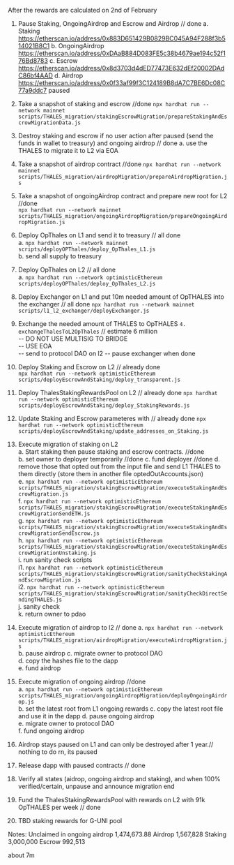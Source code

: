 After the rewards are calculated on 2nd of February

1. Pause Staking, OngoingAirdrop and Escrow and Airdrop // done
   a. Staking https://etherscan.io/address/0x883D651429B0829BC045A94F288f3b514021B8C1
   b. OngoingAirdrop https://etherscan.io/address/0xDAaB884D083FE5c38b4679ae194c52f176Bd8783
   c. Escrow https://etherscan.io/address/0x8d3703d4dED77473E632dEf20002DAdC86bf4AAD
   d. Airdrop https://etherscan.io/address/0x0f33af99f3C124189B8dA7C7BE6Dc08C77a9ddc7 paused

2. Take a snapshot of staking and escrow  //done
   `npx hardhat run --network mainnet scripts/THALES_migration/stakingEscrowMigration/prepareStakingAndEscrowMigrationData.js`
3. Destroy staking and escrow if no user action after paused (send the funds in wallet to treasury) and ongoing airdrop // done
   a. use the THALES to migrate it to L2 via EOA
4. Take a snapshot of airdrop contract  //done
   `npx hardhat run --network mainnet scripts/THALES_migration/airdropMigration/prepareAirdropMigration.js`
5. Take a snapshot of ongoingAirdrop contract and prepare new root for L2 //done  
   `npx hardhat run --network mainnet scripts/THALES_migration/ongoingAirdropMigration/prepareOngoingAirdropMigration.js`
6. Deploy OpThales on L1 and send it to treasury // all done  
   a. `npx hardhat run --network mainnet scripts/deployOPThales/deploy_OpThales_L1.js`  
   b. send all supply to treasury
7. Deploy OpThales on L2 // all done  
   a. `npx hardhat run --network optimisticEthereum scripts/deployOPThales/deploy_OpThales_L2.js`
8. Deploy Exchanger on L1 and put 10m needed amount of OpTHALES into the exchanger // all done
   `npx hardhat run --network mainnet scripts/l1_l2_exchanger/deployExchanger.js`
9. Exchange the needed amount of THALES to OpTHALES `4. exchangeThalesToL2OpThales` // estimate 6 million  
   -- DO NOT USE MULTISIG TO BRIDGE  
   -- USE EOA  
   -- send to protocol DAO on l2
   -- pause exchanger when done
10. Deploy Staking and Escrow on L2 // already done  
    `npx hardhat run --network optimisticEthereum scripts/deployEscrowAndStaking/deploy_transparent.js`
11. Deploy ThalesStakingRewardsPool on L2 // already done
    `npx hardhat run --network optimisticEthereum scripts/deployEscrowAndStaking/deploy_StakingRewards.js`
12. Update Staking and Escrow parameteres with // already done
    `npx hardhat run --network optimisticEthereum scripts/deployEscrowAndStaking/update_addresses_on_Staking.js`
13. Execute migration of staking on L2  
    a. Start staking then pause staking and escrow contracts. //done  
    b. set owner to deployer temporarily  //done
    c. fund deployer  //done
    d. remove those that opted out from the input file and send L1 THALES to them directly (store them in another file optedOutAccounts.json)     
    e. `npx hardhat run --network optimisticEthereum scripts/THALES_migration/stakingEscrowMigration/executeStakingAndEscrowMigration.js`  
    f. `npx hardhat run --network optimisticEthereum scripts/THALES_migration/stakingEscrowMigration/executeStakingAndEscrowMigrationSendETH.js`  
    g. `npx hardhat run --network optimisticEthereum scripts/THALES_migration/stakingEscrowMigration/executeStakingAndEscrowMigrationSendEscrow.js`  
    h. `npx hardhat run --network optimisticEthereum scripts/THALES_migration/stakingEscrowMigration/executeStakingAndEscrowMigrationUnstaking.js`  
    i. run sanity check scripts  
    i1. `npx hardhat run --network optimisticEthereum scripts/THALES_migration/stakingEscrowMigration/sanityCheckStakingAndEscrowMigration.js`  
    i2. `npx hardhat run --network optimisticEthereum scripts/THALES_migration/stakingEscrowMigration/sanityCheckDirectSendingTHALES.js`      
    j. sanity check      
    k. return owner to pdao  
    
14. Execute migration of airdrop to l2 // done 
    a. `npx hardhat run --network optimisticEthereum scripts/THALES_migration/airdropMigration/executeAirdropMigration.js`  
    b. pause airdrop
    c. migrate owner to protocol DAO  
    d. copy the hashes file to the dapp  
    e. fund airdrop
15. Execute migration of ongoing airdrop //done  
    a. `npx hardhat run --network optimisticEthereum scripts/THALES_migration/ongoingAirdropMigration/deployOngoingAirdrop.js`  
    b. set the latest root from L1 ongoing rewards
    c. copy the latest root file and use it in the dapp
    d. pause ongoing airdrop  
    e. migrate owner to protocol DAO  
    f. fund ongoing airdrop
16. Airdrop stays paused on L1 and can only be destroyed after 1 year.// nothing to do rn, its paused
17. Release dapp with paused contracts // done
18. Verify all states (aidrop, ongoing airdrop and staking), and when 100% verified/certain, unpause and announce migration end
19. Fund the ThalesStakingRewardsPool with rewards on L2 with 91k OpTHALES per week // done
20. TBD staking rewards for G-UNI pool

Notes:
Unclaimed in ongoing airdrop 1,474,673.88
Airdrop 1,567,828
Staking 3,000,000
Escrow 992,513

about 7m
